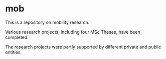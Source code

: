 # mob

This is a repository on mobility research.

Various research projects, including four MSc Theses, have been completed.

The research projects were partly supported by different private and public entities.


